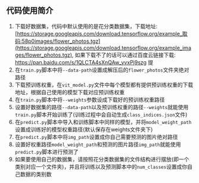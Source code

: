 ## 代码使用简介

1. 下载好数据集，代码中默认使用的是花分类数据集，下载地址: [https://storage.googleapis.com/download.tensorflow.org/example_取码:58p0images/flower_photos.tgz](https://storage.googleapis.com/download.tensorflow.org/example_images/flower_photos.tgz),
如果下载不了的话可以通过百度云链接下载: https://pan.baidu.com/s/1QLCTA4sXnQAw_yvxPj9szg 提
2. 在`train.py`脚本中将`--data-path`设置成解压后的`flower_photos`文件夹绝对路径
3. 下载预训练权重，在`vit_model.py`文件中每个模型都有提供预训练权重的下载地址，根据自己使用的模型下载对应预训练权重
4. 在`train.py`脚本中将`--weights`参数设成下载好的预训练权重路径
5. 设置好数据集的路径`--data-path`以及预训练权重的路径`--weights`就能使用`train.py`脚本开始训练了(训练过程中会自动生成`class_indices.json`文件)
6. 在`predict.py`脚本中导入和训练脚本中同样的模型，并将`model_weight_path`设置成训练好的模型权重路径(默认保存在weights文件夹下)
7. 在`predict.py`脚本中将`img_path`设置成你自己需要预测的图片绝对路径
8. 设置好权重路径`model_weight_path`和预测的图片路径`img_path`就能使用`predict.py`脚本进行预测了
9. 如果要使用自己的数据集，请按照花分类数据集的文件结构进行摆放(即一个类别对应一个文件夹)，并且将训练以及预测脚本中的`num_classes`设置成你自己数据的类别数
